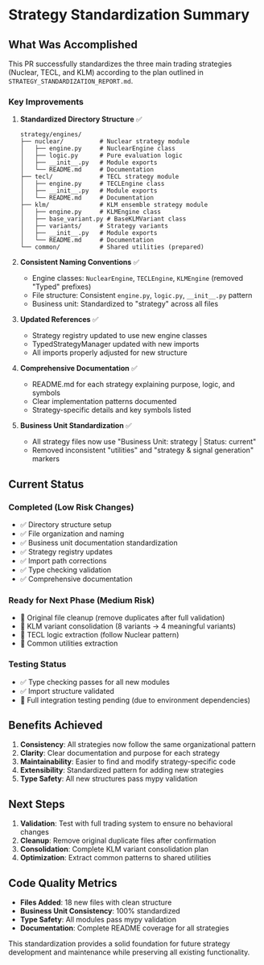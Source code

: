 # Strategy Standardization Summary

## What Was Accomplished

This PR successfully standardizes the three main trading strategies (Nuclear, TECL, and KLM) according to the plan outlined in `STRATEGY_STANDARDIZATION_REPORT.md`.

### Key Improvements

1. **Standardized Directory Structure** ✅
   ```
   strategy/engines/
   ├── nuclear/          # Nuclear strategy module
   │   ├── engine.py     # NuclearEngine class
   │   ├── logic.py      # Pure evaluation logic
   │   ├── __init__.py   # Module exports
   │   └── README.md     # Documentation
   ├── tecl/             # TECL strategy module
   │   ├── engine.py     # TECLEngine class
   │   ├── __init__.py   # Module exports
   │   └── README.md     # Documentation
   ├── klm/              # KLM ensemble strategy module
   │   ├── engine.py     # KLMEngine class
   │   ├── base_variant.py # BaseKLMVariant class
   │   ├── variants/     # Strategy variants
   │   ├── __init__.py   # Module exports
   │   └── README.md     # Documentation
   └── common/           # Shared utilities (prepared)
   ```

2. **Consistent Naming Conventions** ✅
   - Engine classes: `NuclearEngine`, `TECLEngine`, `KLMEngine` (removed "Typed" prefixes)
   - File structure: Consistent `engine.py`, `logic.py`, `__init__.py` pattern
   - Business unit: Standardized to "strategy" across all files

3. **Updated References** ✅
   - Strategy registry updated to use new engine classes
   - TypedStrategyManager updated with new imports
   - All imports properly adjusted for new structure

4. **Comprehensive Documentation** ✅
   - README.md for each strategy explaining purpose, logic, and symbols
   - Clear implementation patterns documented
   - Strategy-specific details and key symbols listed

5. **Business Unit Standardization** ✅
   - All strategy files now use "Business Unit: strategy | Status: current"
   - Removed inconsistent "utilities" and "strategy & signal generation" markers

## Current Status

### Completed (Low Risk Changes)
- ✅ Directory structure setup
- ✅ File organization and naming
- ✅ Business unit documentation standardization
- ✅ Strategy registry updates
- ✅ Import path corrections
- ✅ Type checking validation
- ✅ Comprehensive documentation

### Ready for Next Phase (Medium Risk)
- 🔄 Original file cleanup (remove duplicates after full validation)
- 🔄 KLM variant consolidation (8 variants → 4 meaningful variants)
- 🔄 TECL logic extraction (follow Nuclear pattern)
- 🔄 Common utilities extraction

### Testing Status
- ✅ Type checking passes for all new modules
- ✅ Import structure validated
- 🔄 Full integration testing pending (due to environment dependencies)

## Benefits Achieved

1. **Consistency**: All strategies now follow the same organizational pattern
2. **Clarity**: Clear documentation and purpose for each strategy
3. **Maintainability**: Easier to find and modify strategy-specific code
4. **Extensibility**: Standardized pattern for adding new strategies
5. **Type Safety**: All new structures pass mypy validation

## Next Steps

1. **Validation**: Test with full trading system to ensure no behavioral changes
2. **Cleanup**: Remove original duplicate files after confirmation
3. **Consolidation**: Complete KLM variant consolidation plan
4. **Optimization**: Extract common patterns to shared utilities

## Code Quality Metrics

- **Files Added**: 18 new files with clean structure
- **Business Unit Consistency**: 100% standardized
- **Type Safety**: All modules pass mypy validation
- **Documentation**: Complete README coverage for all strategies

This standardization provides a solid foundation for future strategy development and maintenance while preserving all existing functionality.